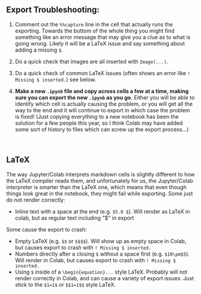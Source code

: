 ## Export Troubleshooting:
1. Comment out the `%%capture` line in the cell that actually runs the exporting. Towards the bottom of the whole thing you might find something like an error message that may give you a clue as to what is going wrong. Likely it will be a LaTeX issue and say something about adding a missing `$`. 

2. Do a quick check that images are all inserted with `Image(...)`. 

3. Do a quick check of common LaTeX issues (often shows an error like `! Missing $ inserted.`) see below.

4. **Make a new `.ipynb` file and copy across cells a few at a time, making sure you can export the new `.ipynb` as you go.** Either you will be able to identify which cell is actually causing the problem, or you will get all the way to the end and it will continue to export in which case the problem is fixed! 
    (Just copying everything to a new notebook has been the solution for a few people this year, so I think Colab may have added some sort of history to files which can screw up the export process...)


<br>

## LaTeX
The way Jupyter/Colab interprets markdown cells is slightly different to how the LaTeX compiler reads them, and unfortunately for us, the Jupyter/Colab interpreter is smarter than the LaTeX one, which means that even though things look great in the notebook, they might fail while exporting. 
Some just do not render correctly:
* Inline text with a space at the end (e.g. `$5.0 $`). Will render as LaTeX in colab, but as regular text including "$" in export

Some cause the export to crash:
* Empty LaTeX (e.g. `$$` or `$$$$`). Will show up as empty space in Colab, but causes export to crash with `! Missing $ inserted.`
* Numbers directly after a closing `$` without a space first (e.g. `$10\pm$5`). Will render in Colab, but causes export to crash with `! Missing $ inserted.`
* Using `$` inside of a `\begin{equation}...` style LaTeX. Probably will not render correctly in Colab, and can cause a variety of export issues. Just stick to the `$1=1$` or `$$1=1$$` style LaTeX.
